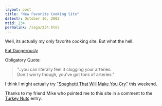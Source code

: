 ```yaml
---
layout: post
title: "New Favorite Cooking Site"
datestr: October 16, 2003
mtid: 234
permalink: /saga/234.html
---
```


Well, its actually my only favorite cooking site. But what the hell.

<a href="http://eatdangerously.com/">Eat Dangerously</a>

Obligatory Quote:

> "..you can literally feel it clogging your arteries.  
> Don't worry though, you've got tons of arteries."

I think I might actually try <a href="http://eatdangerously.com/spaghetti.html">
"Spaghetti That Will Make You Cry"</a> this weekend.

Thanks to my friend Mike who pointed me to this site in a comment to the
<a href="/2003/10/14/2003-11-14-233" title="Turkey Nuts Entry">Turkey Nuts</a> entry.
